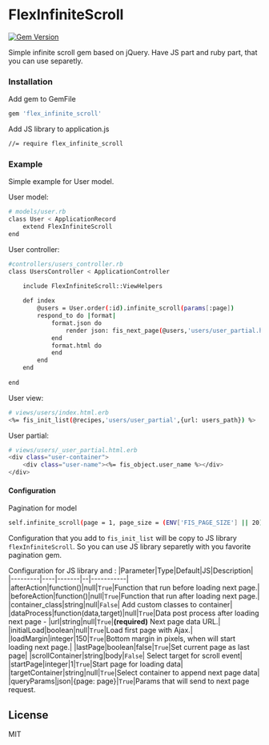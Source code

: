 # FlexInfiniteScroll
[![Gem Version](https://badge.fury.io/rb/flex_infinite_scroll.svg)](https://badge.fury.io/rb/flex_infinite_scroll)

Simple infinite scroll gem based on jQuery. Have JS part and ruby part, that you can use separetly.


### Installation



Add gem to GemFile

```sh
gem 'flex_infinite_scroll'
```

Add JS library to application.js

```sh
//= require flex_infinite_scroll
```

### Example

Simple example for User model.

User model:
```sh
# models/user.rb
class User < ApplicationRecord
    extend FlexInfiniteScroll
end
```

User controller:
```sh
#controllers/users_controller.rb
class UsersController < ApplicationController

    include FlexInfiniteScroll::ViewHelpers
    
    def index
        @users = User.order(:id).infinite_scroll(params[:page])
        respond_to do |format|
            format.json do
                render json: fis_next_page(@users,'users/user_partial.html.erb')
            end
            format.html do
            end
        end
    end
    
end
```

User view:
```sh
# views/users/index.html.erb
<%= fis_init_list(@recipes,'users/user_partial',{url: users_path}) %>
```

User partial:
```sh
# views/users/_user_partial.html.erb
<div class="user-container">
    <div class="user-name"><%= fis_object.user_name %></div>
</div>
```

#### Configuration
Pagination for model
```sh
self.infinite_scroll(page = 1, page_size = (ENV['FIS_PAGE_SIZE'] || 20))
```
Configuration that you add to ```fis_init_list``` will be copy to JS library ```flexInfiniteScroll```. So you can use JS library separetly with you favorite pagination gem. 

Configuration for JS library and :
|Parameter|Type|Default|JS|Description|
|---------|----|-------|--|-----------|
|afterAction|function()|null|```True```|Function that run before loading next page.|
|beforeAction|function()|null|```True```|Function that run after loading next page.|
|container_class|string|null|```False```| Add custom classes to container|
|dataProcess|function(data,target)|null|```True```|Data post process after loading next page - 
|url|string|null|```True```|**(required)** Next page data URL.|
|initialLoad|boolean|null|```True```|Load first page with Ajax.|
|loadMargin|integer|150|```True```|Bottom margin in pixels, when will start loading next page.|
|lastPage|boolean|false|```True```|Set current page as last page|
|scrollContainer|string|body|```False```| Select target for scroll event|
|startPage|integer|1|```True```|Start page for loading data|
|targetContainer|string|null|```True```|Select container to append next page data|
|queryParams|json|{page: page}|```True```|Params that will send to next page request. 

License
----

MIT